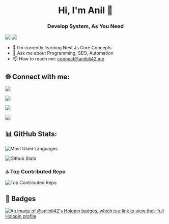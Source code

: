 <h1 align="center">Hi, I'm Anil 👋</h1>
<h3 align="center">Develop System, As You Need</h2>

<img src="https://skillicons.dev/icons?i=ts,nodejs,express,nestjs,graphql,prisma,mongodb,mysql,postgres,redis,docker,git"/>
<img src="https://skillicons.dev/icons?i=bash,linux,yarn,pnpm"/>

- 🌱 I’m currently learning Nest Js Core Concepts
- 💬 Ask me about Programming, SEO, Automation
- 📫 How to reach me: connect@aniloli42.me

## 🌐 Connect with me:

<p align="left">
<a href="https://linkedin.com/in/aniloli"> <img src="https://skillicons.dev/icons?i=linkedin"/> </a>

<a href="https://stackoverflow.com/users/16839906"> <img src="https://skillicons.dev/icons?i=stackoverflow"/> </a>

<a href="https://twitter.com/aniloli42"> <img src="https://skillicons.dev/icons?i=twitter"/> </a>

<a href="https://facebook.com/aniloli.me"> <img src="https://skillicons.dev/icons?i=facebook"/> </a>

</p>

## 📊 GitHub Stats:

![Most Used Languages](https://github-readme-stats.vercel.app/api/top-langs/?username=aniloli42&theme=dracula&hide_border=true&include_all_commits=true&count_private=true&layout=compact)

![Github Stats](https://github-readme-stats.vercel.app/api?username=aniloli42&show_icons=true&locale=en)

### 🔝 Top Contributed Repo

![Top Contributed Repo](https://github-contributor-stats.vercel.app/api?username=aniloli42&limit=5&theme=dracula&combine_all_yearly_contributions=true&hide_border=true)

## 🏅 Badges

[![An image of @aniloli42's Holopin badges, which is a link to view their full Holopin profile](https://holopin.me/aniloli42)](https://holopin.io/@aniloli42)
